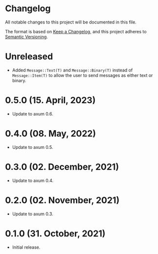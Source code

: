 # Changelog

All notable changes to this project will be documented in this file.

The format is based on [Keep a Changelog](https://keepachangelog.com/en/1.0.0/),
and this project adheres to [Semantic Versioning](https://semver.org/spec/v2.0.0.html).

# Unreleased

- Added `Message::Text(T)` and `Message::Binary(T)` instead of `Message::Item(T)` to
  allow the user to send messages as either text or binary.

# 0.5.0 (15. April, 2023)

- Update to axum 0.6.

# 0.4.0 (08. May, 2022)

- Update to axum 0.5.

# 0.3.0 (02. December, 2021)

- Update to axum 0.4.

# 0.2.0 (02. November, 2021)

- Update to axum 0.3.

# 0.1.0 (31. October, 2021)

- Initial release.
